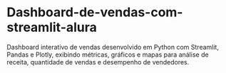 # Dashboard-de-vendas-com-streamlit-alura
Dashboard interativo de vendas desenvolvido em Python com Streamlit, Pandas e Plotly, exibindo métricas, gráficos e mapas para análise de receita, quantidade de vendas e desempenho de vendedores.
